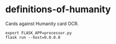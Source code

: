 # definitions-of-humanity

Cards against Humanity card OCR.

```
export FLASK_APP=processor.py
flask run --host=0.0.0.0
```
